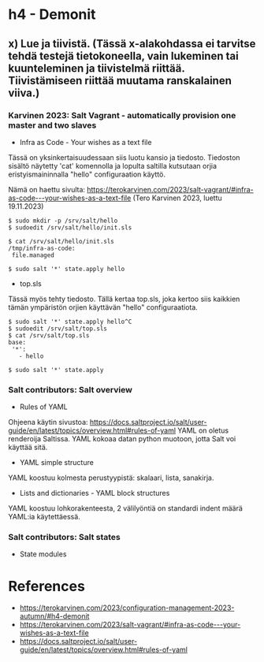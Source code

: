 # h4 - Demonit

## x) Lue ja tiivistä. (Tässä x-alakohdassa ei tarvitse tehdä testejä tietokoneella, vain lukeminen tai kuunteleminen ja tiivistelmä riittää. Tiivistämiseen riittää muutama ranskalainen viiva.)

### Karvinen 2023: Salt Vagrant - automatically provision one master and two slaves
- Infra as Code - Your wishes as a text file

Tässä on yksinkertaisuudessaan siis luotu kansio ja tiedosto. Tiedoston sisältö näytetty 'cat' komennolla ja lopulta saltilla kutsutaan orjia eristyismaininnalla "hello" configuraation käyttö.

Nämä on haettu sivulta: https://terokarvinen.com/2023/salt-vagrant/#infra-as-code---your-wishes-as-a-text-file (Tero Karvinen 2023, luettu 19.11.2023)

 ```
$ sudo mkdir -p /srv/salt/hello
$ sudoedit /srv/salt/hello/init.sls

$ cat /srv/salt/hello/init.sls
/tmp/infra-as-code:
  file.managed

$ sudo salt '*' state.apply hello
```

- top.sls

Tässä myös tehty tiedosto. Tällä kertaa top.sls, joka kertoo siis kaikkien tämän ympäristön orjien käyttävän "hello" configuraatiota.

 ```
$ sudo salt '*' state.apply hello^C
$ sudoedit /srv/salt/top.sls
$ cat /srv/salt/top.sls
base:
  '*':
    - hello

 ```
 ```
$ sudo salt '*' state.apply
   ```


### Salt contributors: Salt overview
- Rules of YAML

Ohjeena käytin sivustoa: https://docs.saltproject.io/salt/user-guide/en/latest/topics/overview.html#rules-of-yaml
YAML on oletus renderoija Saltissa. YAML kokoaa datan python muotoon, jotta Salt voi käyttää sitä.

- YAML simple structure

YAML koostuu kolmesta perustyypistä: skalaari, lista, sanakirja.

- Lists and dictionaries - YAML block structures

YAML koostuu lohkorakenteesta, 2 välilyöntiä on standardi indent määrä YAML:ia käytettäessä.


### Salt contributors: Salt states
- State modules

# References
- https://terokarvinen.com/2023/configuration-management-2023-autumn/#h4-demonit
- https://terokarvinen.com/2023/salt-vagrant/#infra-as-code---your-wishes-as-a-text-file
- https://docs.saltproject.io/salt/user-guide/en/latest/topics/overview.html#rules-of-yaml
